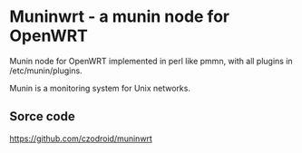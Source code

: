 # Muninwrt - a munin node for OpenWRT

Munin node for OpenWRT implemented in perl like pmmn, with all plugins in /etc/munin/plugins.

Munin is a monitoring system for Unix networks.

## Sorce code
https://github.com/czodroid/muninwrt



